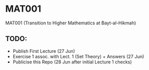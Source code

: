 # MAT001
MAT001 (Transition to Higher Mathematics at Bayt-al-Hikmah)

## TODO:
 - Publish First Lecture (27 Jun)
 - Exercise 1 assoc. with Lect. 1 (Set Theory) + Answers (27 Jun)
 - Publicise this Repo (28 Jun after initial Lecture 1 checks)
